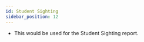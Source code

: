 ```yaml
---
id: Student Sighting
sidebar_position: 12
---
```




-  This would be used for the Student Sighting report.